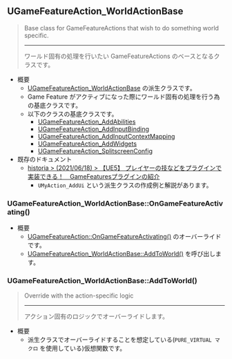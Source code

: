 ## UGameFeatureAction_WorldActionBase

> Base class for GameFeatureActions that wish to do something world specific.  
> 
> ----
> ワールド固有の処理を行いたい GameFeatureActions のベースとなるクラスです。  

* 概要
	* [UGameFeatureAction_WorldActionBase] の派生クラスです。
	* Game Feature がアクティブになった際にワールド固有の処理を行う為の基底クラスです。
	* 以下のクラスの基底クラスです。
		* [UGameFeatureAction_AddAbilities]
		* [UGameFeatureAction_AddInputBinding]
		* [UGameFeatureAction_AddInputContextMapping]
		* [UGameFeatureAction_AddWidgets]
		* [UGameFeatureAction_SplitscreenConfig]
* 既存のドキュメント
	* [historia > (2021/06/18) > 【UE5】 プレイヤーの技などをプラグインで実装できる！　GameFeaturesプラグインの紹介]
		* `UMyAction_AddUi` という派生クラスの作成例と解説があります。

### UGameFeatureAction_WorldActionBase::OnGameFeatureActivating()

* 概要
	* [UGameFeatureAction::OnGameFeatureActivating()] のオーバーライドです。
	* [UGameFeatureAction_WorldActionBase::AddToWorld()] を呼び出します。

### UGameFeatureAction_WorldActionBase::AddToWorld()

> Override with the action-specific logic  
> 
> ----
> アクション固有のロジックでオーバーライドします。  

* 概要
	* 派生クラスでオーバーライドすることを想定している(`PURE_VIRTUAL マクロ` を使用している)仮想関数です。


<!--- ページ内のリンク --->

<!--- 自前の画像へのリンク --->

<!--- generated --->
[UGameFeatureAction_WorldActionBase]: #ugamefeatureactionworldactionbase
[UGameFeatureAction_WorldActionBase::AddToWorld()]: #ugamefeatureactionworldactionbaseaddtoworld
[UGameFeatureAction_AddAbilities]: ../../Lyra/GameFeature/UGameFeatureAction_AddAbilities.md#ugamefeatureactionaddabilities
[UGameFeatureAction_AddInputBinding]: ../../Lyra/GameFeature/UGameFeatureAction_AddInputBinding.md#ugamefeatureactionaddinputbinding
[UGameFeatureAction_AddInputContextMapping]: ../../Lyra/GameFeature/UGameFeatureAction_AddInputContextMapping.md#ugamefeatureactionaddinputcontextmapping
[UGameFeatureAction_AddWidgets]: ../../Lyra/GameFeature/UGameFeatureAction_AddWidgets.md#ugamefeatureactionaddwidgets
[UGameFeatureAction_SplitscreenConfig]: ../../Lyra/GameFeature/UGameFeatureAction_SplitscreenConfig.md#ugamefeatureactionsplitscreenconfig
[UGameFeatureAction::OnGameFeatureActivating()]: ../../UE/GameFeature/UGameFeatureAction.md#ugamefeatureactionongamefeatureactivating
[historia > (2021/06/18) > 【UE5】 プレイヤーの技などをプラグインで実装できる！　GameFeaturesプラグインの紹介]: https://historia.co.jp/archives/21145/
